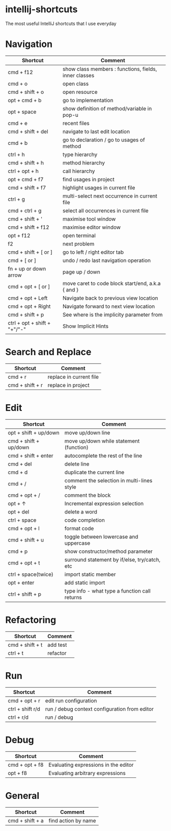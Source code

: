 # intellij-shortcuts
The most useful IntelliJ shortcuts that I use everyday


# Navigation
| Shortcut                     | Comment                                               |
| ---------------------------- | ----------------------------------------------------- |
| cmd + f12                    | show class members : functions, fields, inner classes |
| cmd + o                      | open class                                            |
| cmd + shift + o              | open resource                                         |
| opt + cmd + b                | go to implementation                                  |
| opt + space                  | show definition of method/variable in pop-u           |
| cmd + e                      | recent files                                          |
| cmd + shift + del            | navigate to last edit location                        |
| cmd + b                      | go to declaration / go to usages of method            |
| ctrl + h                     | type hierarchy                                        |
| cmd + shift + h              | method hierarchy                                      |
| ctrl + opt + h               | call hierarchy                                        |
| opt + cmd + f7               | find usages in project                                |
| cmd + shift + f7             | highlight usages in current file                      |
| ctrl + g                     | multi-select next occurrence in current file          |
| cmd + ctrl + g               | select all occurrences in current file                |
| cmd + shift + '              | maximise tool window                                  |
| cmd + shift + f12            | maximise editor window                                |
| opt + f12                    | open terminal                                         |
| f2                           | next problem                                          |
| cmd + shift + [ or ]         | go to left / right editor tab                         |
| cmd + [ or ]                 | undo / redo last navigation operation                 |
| fn + up or down arrow        | page up / down                                        |
| cmd + opt + [ or ]           | move caret to code block start/end, a.k.a { and }     |
| cmd + opt + Left             | Navigate back to previous view location               |
| cmd + opt + Right            | Navigate forward to next view location                |
| cmd + shift + p              | See where is the implicity parameter from             |
| ctrl + opt + shift + "+"/"-" | Show Implicit Hints                                   |

# Search and Replace
| Shortcut        | Comment                 |
| --------------- | ----------------------- |
| cmd + r         | replace in current file |
| cmd + shift + r | replace in project      |

# Edit
| Shortcut              | Comment                                       |
| --------------------- | --------------------------------------------- |
| opt + shift + up/down | move up/down line                             |
| cmd + shift + up/down | move up/down while statement (function)       |
| cmd + shift + enter   | autocomplete the rest of the line             |
| cmd + del             | delete line                                   |
| cmd + d               | duplicate the current line                    |
| cmd + /               | comment the selection in multi-lines style    |
| cmd + opt + /         | comment the block                             |
| opt + ↑               | Incremental expression selection              |
| opt + del             | delete a word                                 |
| ctrl + space          | code completion                               |
| cmd + opt + l         | format code                                   |
| cmd + shift + u       | toggle between lowercase and uppercase        |
| cmd + p               | show constructor/method parameter             |
| cmd + opt + t         | surround statement by if/else, try/catch, etc |
| ctrl + space(twice)   | import static member                          |
| opt + enter           | add static import                             |
| ctrl + shift + p      | type info - what type a function call returns |

# Refactoring
| Shortcut        | Comment  |
| --------------- | -------- |
| cmd + shift + t | add test |
| ctrl + t        | refactor |

# Run
| Shortcut         | Comment                                       |
| ---------------- | --------------------------------------------- |
| cmd + opt + r    | edit run configuration                        |
| ctrl + shift r/d | run / debug context configuration from editor |
| ctrl + r/d       | run / debug                                   |

# Debug
| Shortcut       | Comment                              |
| -------------- | ------------------------------------ |
| cmd + opt + f8 | Evaluating expressions in the editor |
| opt + f8       | Evaluating arbitrary expressions     |

# General
| Shortcut        | Comment             |
| --------------- | ------------------- |
| cmd + shift + a | find action by name |
